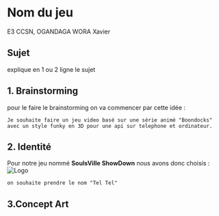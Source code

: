 # Nom du jeu

E3 CCSN, OGANDAGA WORA Xavier

## Sujet

explique en 1 ou 2 ligne le sujet

## 1. Brainstorming

pour le faire le brainstorming on va commencer par cette idée : 

```
Je souhaite faire un jeu video basé sur une série animé "Boondocks" avec un style funky en 3D pour une api sur telephone et ordinateur.
```



## 2. Identité

Pour notre jeu nommé **SoulsVille ShowDown** nous avons donc choisis :
![Logo](Identité/chemin.png)

```
on souhaite prendre le nom "Tel Tel"
```

## 3.Concept Art